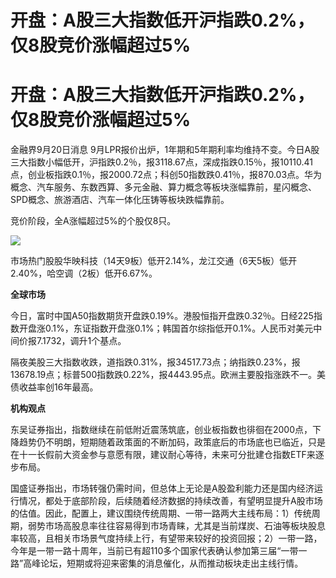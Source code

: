 # 开盘：A股三大指数低开沪指跌0.2%，仅8股竞价涨幅超过5%

# 开盘：A股三大指数低开沪指跌0.2%，仅8股竞价涨幅超过5%

金融界9月20日消息
9月LPR报价出炉，1年期和5年期利率均维持不变。今日A股三大指数小幅低开，沪指跌0.2％，报3118.67点，深成指跌0.15％，报10110.41点，创业板指跌0.1％，报2000.72点；科创50指数跌0.41％，报870.03点。华为概念、汽车服务、东数西算、多元金融、算力概念等板块涨幅靠前，星闪概念、SPD概念、旅游酒店、汽车一体化压铸等板块跌幅靠前。

竞价阶段，全A涨幅超过5%的个股仅8只。

![](https://inews.gtimg.com/news_bt/O2h1DvwCp4Qyzkc6YPicUu7PtZrKqhPNTt7VV3FIPP9hoAA/1000)

市场热门股股华映科技（14天9板）低开2.14%，龙江交通（6天5板）低开2.40%，哈空调（2板）低开6.67%。

**全球市场**

今日，富时中国A50指数期货开盘跌0.19%。港股恒指开盘跌0.32％。日经225指数开盘涨0.1%，东证指数开盘涨0.1%；韩国首尔综指低开0.1%。人民币对美元中间价报7.1732，调升1个基点。

隔夜美股三大指数收跌，道指跌0.31%，报34517.73点；纳指跌0.23%，报13678.19点；标普500指数跌0.22%，报4443.95点。欧洲主要股指涨跌不一。美债收益率创16年最高。

**机构观点**

东吴证券指出，指数继续在前低附近震荡筑底，创业板指数也徘徊在2000点，下降趋势仍不明朗，短期随着政策面的不断加码，政策底后的市场底也已临近，只是在十一长假前大资金参与意愿有限，建议耐心等待，未来可分批建仓指数ETF来逐步布局。

国盛证券指出，市场转强仍需时间，但总体上无论是A股盈利能力还是国内经济运行情况，都处于底部阶段，后续随着经济数据的持续改善，有望明显提升A股市场的估值。因此，配置上，建议围绕传统周期、一带一路两大主线布局：1）传统周期，弱势市场高股息率往往容易得到市场青睐，尤其是当前煤炭、石油等板块股息率较高，且相关市场景气度持续上行，有望带来较好的投资回报；2）一带一路，今年是一带一路十周年，当前已有超110多个国家代表确认参加第三届“一带一路”高峰论坛，短期或将迎来密集的消息催化，从而推动板块走出主线行情。

